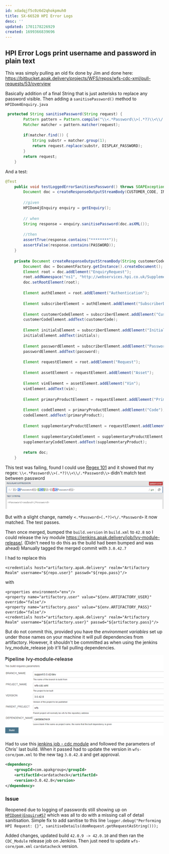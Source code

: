 ```yaml
---
id: xdadqjf5c0z6d2qhokpmuh0
title: SX-66520 HPI Error Logs
desc: ''
updated: 1701178226929
created: 1699366839696
---
```

## HPI Error Logs print username and password in plain text
This was simply pulling an old fix done by Jim and done here: https://bitbucket.apak.delivery/projects/WFS/repos/wfs-cdc-xml/pull-requests/53/overview

Basically addition of a final String that is just asterisks to replace any password visible. Then adding a `sanitisePassword()` method to `HPIDom4Enquiry.java`
```java
 protected String sanitisePassword(String request) {
        Pattern pattern = Pattern.compile("\\<.*Password\\>(.*?)\\<\\/.*Password\\>}");
        Matcher matcher = pattern.matcher(request);

        if(matcher.find()) {
            String substr = matcher.group(1);
            return request.replace(substr, DISPLAY_PASSWORD);
        }
        return request;
    }
```

And a test:
```java
@Test
    public void testLoggedErrorSanitisesPassword() throws SOAPException {
        Document doc = createResponseOutputStreamBody(CUSTOMER_CODE, INITIALS, PASSWORD, VIN, HPI_CODE, "CAPCD");

        //given
        HPIDom4jEnquiry enquiry = getEnquiry();

        // when
        String response = enquiry.sanitisePassword(doc.asXML());

        //then
        assertTrue(response.contains("********"));
        assertFalse(response.contains(PASSWORD));
    }

    private Document createResponseOutputStreamBody(String customerCode, String initials, String password, String vin, String primaryProduct, String supplementaryProduct) {
        Document doc = DocumentFactory.getInstance().createDocument();
        Element root = doc.addElement("EnquiryRequest");
        root.addNamespace("ns1", "http://webservices.hpi.co.uk/SupplementaryEnquiryV1");
        doc.setRootElement(root);

        Element authElement = root.addElement("Authentication");

        Element subscriberElement = authElement.addElement("SubscriberDetails");

        Element customerCodeElement = subscriberElement.addElement("CustomerCode");
        customerCodeElement.addText(customerCode);

        Element initialsElement = subscriberElement.addElement("Initials");
        initialsElement.addText(initials);

        Element passwordElement = subscriberElement.addElement("Password");
        passwordElement.addText(password);

        Element requestElement = root.addElement("Request");

        Element assetElement = requestElement.addElement("Asset");

        Element vinElement = assetElement.addElement("Vin");
        vinElement.addText(vin);

        Element primaryProductElement = requestElement.addElement("PrimaryProduct");

        Element codeElement = primaryProductElement.addElement("Code");
        codeElement.addText(primaryProduct);

        Element supplementaryProductElement = requestElement.addElement("SupplementaryProduct");

        Element supplementaryCodeElement = supplementaryProductElement.addElement("Code");
        supplementaryCodeElement.addText(supplementaryProduct);

        return doc;
    }
```

This test was failing, found I could use [Regex 101](https://www.regex101.com) and it showed that my regex: `\\<.*Password\\>(.*?)\\<\\/.*Password\\>` didn't match text between password
![Failed match](image-2.png)

But with a slight change, namely `<.*Password>(.*?)<\/.*Password>` it now matched. The test passes.

Then once merged, bumped the `build.version` in `build.xml` to `42.8` so I could release the ivy module https://jenkins.apak.delivery/job/Ivy-module-release/. (Didn't need to do this as the build had been bumped and was ahead) Manually tagged the merged commit with `3.0.42.7`

I had to replace this
```
<credentials host="artifactory.apak.delivery" realm="Artifactory Realm" username="${repo.user}" passwd="${repo.pass}"/>
```
with
```
<properties environment="env"/>
<property name="artifactory.user" value="${env.ARTIFACTORY_USER}" override="false"/>
<property name="artifactory.pass" value="${env.ARTIFACTORY_PASS}" override="false"/>
<credentials host="artifactory.apak.delivery" realm="Artifactory Realm" username="${artifactory.user}" passwd="${artifactory.pass}"/>
```

But do not commit this, provided you have the *environment variables* set up under those names on your machine it will pull dependencies from artifactory.
However, it shouldn't be committed as when using the jenkins Ivy_module_release job it'll fail pulling dependencies.

![Alt text](image-3.png)


Had to use this [jenkins job - cdc module](https://jenkins.apak.delivery/job/CDC_Module/) and followed the parameters of Chris' last build. When it passed had to update the version in `wfs-core/pom.xml` to the new tag `3.0.42.8` and get approval.

```xml
<dependency>
    <groupId>com.apakgroup</groupId>
    <artifactId>cardatacheck</artifactId>
    <version>3.0.42.8</version>
</dependency>
```


### Issue
Reopened due to logging of passwords still showing up on [`HPIDom4jEnquiry#57`](https://kibana.apak.delivery/app/discover#/?_g=(filters:!(),refreshInterval:(pause:!t,value:0),time:(from:now-15h,to:now))&_a=(columns:!(message),filters:!(('$state':(store:appState),meta:(alias:!n,disabled:!f,index:'6f1b5520-3084-11ea-8158-13cf6e6ef45b',key:host.keyword,negate:!f,params:(query:wfs-application-wfs-prod-c71-0),type:phrase),query:(match_phrase:(host.keyword:wfs-application-wfs-prod-c71-0)))),index:'6f1b5520-3084-11ea-8158-13cf6e6ef45b',interval:auto,query:(language:kuery,query:'message:%20HPIDom4jEnquiry'),sort:!())) which was all to do with a missing call of detail sanitisation. Simple fix to add sanitise to this line
`logger.debug("Performing HPI Request: {}", sanitiseDetails(domRequest.getRequestAsString()));`

Added changes, updated build `42.0.9 -> 42.0.10` and then ran the `CDC_Module` release job on Jenkins. Then just need to update `wfs-core/pom.xml` `cardatacheck` version.